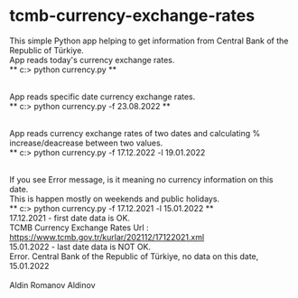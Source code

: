 # tcmb-currency-exchange-rates

This simple Python app helping to get information from Central Bank of the Republic of Türkiye. <br/> 
App reads today's currency exchange rates.  <br/>
 ** c:\> python currency.py  ** <br/><br/>

App reads specific date currency exchange rates. <br/>
 ** c:\> python currency.py -f 23.08.2022  ** <br/><br/> 

App reads currency exchange rates of two dates and calculating % increase/deacrease between two values.<br/>
 ** c:\> python currency.py -f 17.12.2022 -l 19.01.2022 <br/></br>

If you see Error message, is it meaning no currency information on this date. <br/>
This is happen mostly on weekends and public holidays. <br/>
 ** c:\> python currency.py -f 17.12.2021 -l 15.01.2022  ** <br/>
17.12.2021 - first date data is OK.  <br/> 
TCMB Currency Exchange Rates Url :  https://www.tcmb.gov.tr/kurlar/202112/17122021.xml  <br/>
15.01.2022 - last date data is NOT OK. <br/>
Error. Central Bank of the Republic of Türkiye, no data on this date, 15.01.2022  <br/><br/>
Aldin Romanov Aldinov <br /> 

